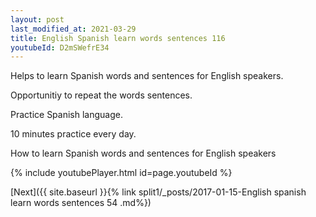 ```yaml
---
layout: post
last_modified_at: 2021-03-29
title: English Spanish learn words sentences 116 
youtubeId: D2mSWefrE34
---
```

 
 
Helps to learn Spanish words and sentences for English speakers.

Opportunitiy to repeat the words sentences. 

Practice Spanish language. 
 
10 minutes practice every day. 
 
How to learn Spanish words and sentences for English speakers 
 
{% include youtubePlayer.html id=page.youtubeId %}
 
 
[Next]({{ site.baseurl }}{% link  split1/_posts/2017-01-15-English spanish learn words sentences 54 .md%})
 
